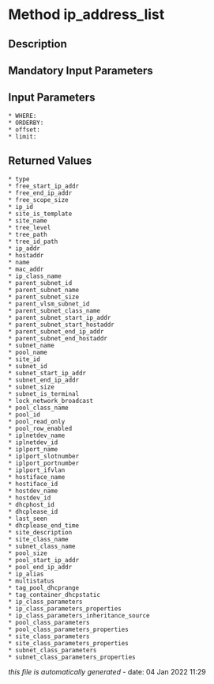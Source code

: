 # Method ip_address_list

## Description
	

## Mandatory Input Parameters

## Input Parameters
	* WHERE:
	* ORDERBY:
	* offset:
	* limit:

## Returned Values
	* type
	* free_start_ip_addr
	* free_end_ip_addr
	* free_scope_size
	* ip_id
	* site_is_template
	* site_name
	* tree_level
	* tree_path
	* tree_id_path
	* ip_addr
	* hostaddr
	* name
	* mac_addr
	* ip_class_name
	* parent_subnet_id
	* parent_subnet_name
	* parent_subnet_size
	* parent_vlsm_subnet_id
	* parent_subnet_class_name
	* parent_subnet_start_ip_addr
	* parent_subnet_start_hostaddr
	* parent_subnet_end_ip_addr
	* parent_subnet_end_hostaddr
	* subnet_name
	* pool_name
	* site_id
	* subnet_id
	* subnet_start_ip_addr
	* subnet_end_ip_addr
	* subnet_size
	* subnet_is_terminal
	* lock_network_broadcast
	* pool_class_name
	* pool_id
	* pool_read_only
	* pool_row_enabled
	* iplnetdev_name
	* iplnetdev_id
	* iplport_name
	* iplport_slotnumber
	* iplport_portnumber
	* iplport_ifvlan
	* hostiface_name
	* hostiface_id
	* hostdev_name
	* hostdev_id
	* dhcphost_id
	* dhcplease_id
	* last_seen
	* dhcplease_end_time
	* site_description
	* site_class_name
	* subnet_class_name
	* pool_size
	* pool_start_ip_addr
	* pool_end_ip_addr
	* ip_alias
	* multistatus
	* tag_pool_dhcprange
	* tag_container_dhcpstatic
	* ip_class_parameters
	* ip_class_parameters_properties
	* ip_class_parameters_inheritance_source
	* pool_class_parameters
	* pool_class_parameters_properties
	* site_class_parameters
	* site_class_parameters_properties
	* subnet_class_parameters
	* subnet_class_parameters_properties


*this file is automatically generated* - date: 04 Jan 2022 11:29